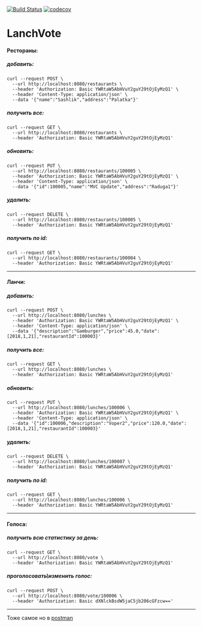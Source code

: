 [![Build Status](https://travis-ci.org/vampirit/lunchVote.svg?branch=master)](https://travis-ci.org/vampirit/lunchVote)
[![codecov](https://codecov.io/gh/vampirit/lunchVote/branch/master/graph/badge.svg)](https://codecov.io/gh/vampirit/lunchVote)

# LanchVote

#### Рестораны: 


##### добавить:
    curl --request POST \
      --url http://localhost:8080/restaurants \
      --header 'Authorization: Basic YWRtaW5AbHVuY2guY29tOjEyMzQ1' \
      --header 'Content-Type: application/json' \
      --data '{"name":"Sashlik","address":"Palatka"}'

		  
##### получить все:
    curl --request GET \
      --url http://localhost:8080/restaurants \
      --header 'Authorization: Basic YWRtaW5AbHVuY2guY29tOjEyMzQ1'

##### обновить:
    curl --request PUT \
      --url http://localhost:8080/restaurants/100005 \
      --header 'Authorization: Basic YWRtaW5AbHVuY2guY29tOjEyMzQ1' \
      --header 'Content-Type: application/json' \
      --data '{"id":100005,"name":"MVC Update","address":"Raduga1"}'

##### удалить:
    curl --request DELETE \
      --url http://localhost:8080/restaurants/100005 \
      --header 'Authorization: Basic YWRtaW5AbHVuY2guY29tOjEyMzQ1'

##### получить по id:
    curl --request GET \
      --url http://localhost:8080/restaurants/100004 \
      --header 'Authorization: Basic YWRtaW5AbHVuY2guY29tOjEyMzQ1'


***
  
  
#### Ланчи:

##### добавить:
    curl --request POST \
      --url http://localhost:8080/lunches \
      --header 'Authorization: Basic YWRtaW5AbHVuY2guY29tOjEyMzQ1' \
      --header 'Content-Type: application/json' \
      --data '{"description":"Gamburger","price":45.0,"date":[2018,1,21],"restaurantId":100003}'
		  
##### получить все:
    curl --request GET \
      --url http://localhost:8080/lunches \
      --header 'Authorization: Basic YWRtaW5AbHVuY2guY29tOjEyMzQ1'

##### обновить:
    curl --request PUT \
      --url http://localhost:8080/lunches/100006 \
      --header 'Authorization: Basic YWRtaW5AbHVuY2guY29tOjEyMzQ1' \
      --header 'Content-Type: application/json' \
      --data '{"id":100006,"description":"Voper2","price":120.0,"date":[2018,1,21],"restaurantId":100003}'

##### удалить:
    curl --request DELETE \
      --url http://localhost:8080/lunches/100007 \
      --header 'Authorization: Basic YWRtaW5AbHVuY2guY29tOjEyMzQ1'

##### получить по id:
    curl --request GET \
      --url http://localhost:8080/lunches/100006 \
      --header 'Authorization: Basic YWRtaW5AbHVuY2guY29tOjEyMzQ1'

***

#### Голоса:

##### получить всю статистику за день:
    curl --request GET \
      --url http://localhost:8080/vote \
      --header 'Authorization: Basic YWRtaW5AbHVuY2guY29tOjEyMzQ1'

##### проголосовать\изменить голос:
    curl --request POST \
      --url http://localhost:8080/vote/100006 \
      --header 'Authorization: Basic dXNlckBsdW5jaC5jb206cGFzcw=='
		  
***

Тоже самое но в [postman](https://documenter.getpostman.com/view/3513801/lunch-vote/7TKgY4t)